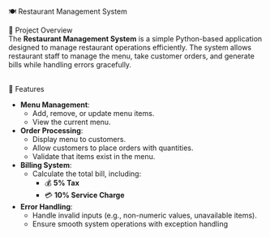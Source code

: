 🍽️ Restaurant Management System<br>

📌 Project Overview<br>
The **Restaurant Management System** is a simple Python-based application designed to manage restaurant operations efficiently. The system allows restaurant staff to manage the menu, take customer orders, and generate bills while handling errors gracefully.<br><br>

 🎯 Features<br>
- **Menu Management**:<br>
  - Add, remove, or update menu items.<br>
  - View the current menu.<br>
- **Order Processing**:<br>
  - Display menu to customers.<br>
  - Allow customers to place orders with quantities.<br>
  - Validate that items exist in the menu.<br>
- **Billing System**:<br>
  - Calculate the total bill, including:<br>
    - 💰 **5% Tax**<br>
    - 💳 **10% Service Charge**<br>
- **Error Handling**:<br>
  - Handle invalid inputs (e.g., non-numeric values, unavailable items).<br>
  - Ensure smooth system operations with exception handling<br><br>



